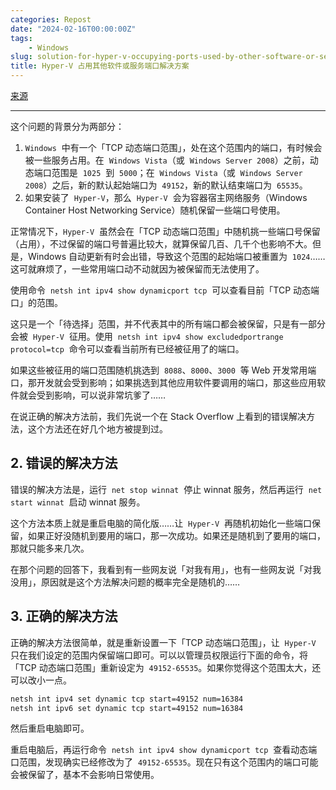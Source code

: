 ```yaml
---
categories: Repost
date: "2024-02-16T00:00:00Z"
tags:
    - Windows
slug: solution-for-hyper-v-occupying-ports-used-by-other-software-or-services
title: Hyper-V 占用其他软件或服务端口解决方案
---
```


[来源](https://blog.csdn.net/ning521513/article/details/123524763)

---

这个问题的背景分为两部分：

1. `Windows`  中有一个「TCP 动态端口范围」，处在这个范围内的端口，有时候会被一些服务占用。在  `Windows Vista`（或  `Windows Server 2008`）之前，动态端口范围是  `1025`  到  `5000`；在  `Windows Vista`（或  `Windows Server 2008`）之后，新的默认起始端口为  `49152`，新的默认结束端口为  `65535`。
2. 如果安装了  `Hyper-V`，那么  `Hyper-V`  会为容器宿主网络服务（Windows Container Host Networking Service）随机保留一些端口号使用。

正常情况下，`Hyper-V`  虽然会在「TCP 动态端口范围」中随机挑一些端口号保留（占用），不过保留的端口号普遍比较大，就算保留几百、几千个也影响不大。但是，Windows 自动更新有时会出错，导致这个范围的起始端口被重置为  `1024`……这可就麻烦了，一些常用端口动不动就因为被保留而无法使用了。

使用命令  `netsh int ipv4 show dynamicport tcp`  可以查看目前「TCP 动态端口」的范围。

这只是一个「待选择」范围，并不代表其中的所有端口都会被保留，只是有一部分会被  `Hyper-V`  征用。使用  `netsh int ipv4 show excludedportrange protocol=tcp`  命令可以查看当前所有已经被征用了的端口。

如果这些被征用的端口范围随机挑选到  `8088`、`8000`、`3000`  等 Web 开发常用端口，那开发就会受到影响；如果挑选到其他应用软件要调用的端口，那这些应用软件就会受到影响，可以说非常坑爹了……

在说正确的解决方法前，我们先说一个在 Stack Overflow 上看到的错误解决方法，这个方法还在好几个地方被提到过。

## 2. 错误的解决方法

错误的解决方法是，运行  `net stop winnat`  停止 winnat 服务，然后再运行  `net start winnat`  启动 winnat 服务。

这个方法本质上就是重启电脑的简化版……让  `Hyper-V`  再随机初始化一些端口保留，如果正好没随机到要用的端口，那一次成功。如果还是随机到了要用的端口，那就只能多来几次。

在那个问题的回答下，我看到有一些网友说「对我有用」，也有一些网友说「对我没用」，原因就是这个方法解决问题的概率完全是随机的……

## [](https://example.com)[](https://example.com)3. 正确的解决方法

正确的解决方法很简单，就是重新设置一下「TCP 动态端口范围」，让  `Hyper-V`  只在我们设定的范围内保留端口即可。可以以管理员权限运行下面的命令，将「TCP 动态端口范围」重新设定为  `49152-65535`。如果你觉得这个范围太大，还可以改小一点。

```cmd
netsh int ipv4 set dynamic tcp start=49152 num=16384
netsh int ipv6 set dynamic tcp start=49152 num=16384
```

然后重启电脑即可。

重启电脑后，再运行命令  `netsh int ipv4 show dynamicport tcp`  查看动态端口范围，发现确实已经修改为了  `49152-65535`。现在只有这个范围内的端口可能会被保留了，基本不会影响日常使用。
